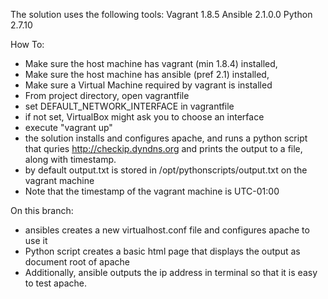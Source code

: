 The solution uses the following tools: 
Vagrant 1.8.5 
Ansible 2.1.0.0 
Python 2.7.10

How To: 
- Make sure the host machine has vagrant (min 1.8.4) installed, 
- Make sure the host machine has ansible (pref 2.1) installed,
- Make sure a Virtual Machine required by vagrant is installed 
- From project directory, open vagrantfile
- set DEFAULT_NETWORK_INTERFACE in vagrantfile 
- if not set, VirtualBox might ask you to choose an interface
- execute "vagrant up"
- the solution installs and configures apache, and runs a python script that quries http://checkip.dyndns.org and prints the output to a file, along with timestamp. 
- by default output.txt is stored in /opt/pythonscripts/output.txt on the vagrant machine
- Note that the timestamp of the vagrant machine is UTC-01:00

On this branch: 
- ansibles creates a new virtualhost.conf file and configures apache to use it
- Python script creates a basic html page that displays the output as document root of apache 
- Additionally, ansible outputs the ip address in terminal so that it is easy to test apache.
